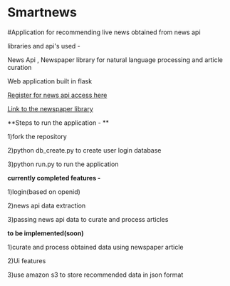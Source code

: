 # Smartnews

#Application for recommending live news obtained from news api 

libraries and api's used -

News Api , Newspaper library for natural language processing and article curation 

Web application built in flask 

[Register for news api access here](https://newsapi.org/register "News Api")

[Link to the newspaper library](https://github.com/codelucas/newspaper "Newspaper library")

**Steps to run the application - **

1)fork the repository 

2)python db_create.py to create user  login database 

3)python run.py to run the application

**currently completed features -**

1)login(based on openid)

2)news api data extraction

3)passing news api data to curate and process articles

**to be implemented(soon)**

1)curate and process obtained data using newspaper article

2)Ui features 

3)use amazon s3 to store recommended data in  json format 
